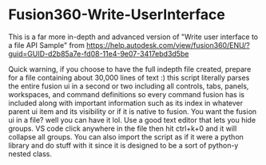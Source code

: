 # Fusion360-Write-UserInterface
This is a far more in-depth and advanced version of "Write user interface to a file API Sample" from https://help.autodesk.com/view/fusion360/ENU/?guid=GUID-d2b85a7e-fd08-11e4-9e07-3417ebd3d5be

Quick warning, if you choose to have the full indepth file created, prepare for a file containing about 30,000 lines of text :) this script literally parses the entire fusion ui in a second or two including all controls, tabs, panels, workspaces, and command definitions so every command fusion has is included along with important information such as its index in whatever parent ui item and its visibility or if it is native to fusion. You want the fusion ui in a file? well you can have it lol. Use a good text editor that lets you hide groups. VS code click anywhere in the file then hit ctrl+k+0 and it will collapse all groups. You can also import the script as if it were a python library and do stuff with it since it is designed to be a sort of python-y nested class.
